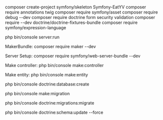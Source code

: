 composer create-project symfony/skeleton Symfony-EatYV
composer require annotations twig
composer require symfony/asset
composer require debug --dev
composer require doctrine form security validation
composer require --dev doctrine/doctrine-fixtures-bundle
composer require symfony/expression-language


php bin/console server:run

MakerBundle:
composer require maker --dev

Server Setup:
composer require symfony/web-server-bundle --dev

Make controller:
php bin/console make:controller

Make entity:
php bin/console make:entity

php bin/console doctrine:database:create

php bin/console make:migration

php bin/console doctrine:migrations:migrate

php bin/console doctrine:schema:update --force

